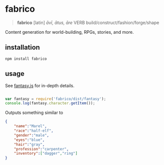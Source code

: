 # fabrico

> **fabrico** [latin] _āvī, ātus, āre_ VERB build/construct/fashion/forge/shape

Content generation for world-building, RPGs, stories, and more.


## installation

    npm install fabrico
    
## usage

See [fantasy.js](./blob/master/modules/fantasy.js) for in-depth details.

```javascript

var fantasy = require('fabrico/dist/fantasy');
console.log(fantasy.character.getItem());

```
Outputs something similar to

```json
{
    "name":"Marel",
    "race":"half-elf",
    "gender":"male",
    "eyes":"blue",
    "hair":"gray",
    "profession":"carpenter",
    "inventory":["dagger","ring"]
}
```